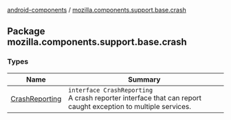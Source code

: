 [android-components](../index.md) / [mozilla.components.support.base.crash](./index.md)

## Package mozilla.components.support.base.crash

### Types

| Name | Summary |
|---|---|
| [CrashReporting](-crash-reporting/index.md) | `interface CrashReporting`<br>A  crash reporter interface that can report caught exception to multiple services. |
